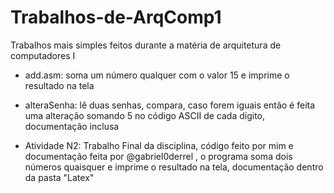 # Trabalhos-de-ArqComp1
Trabalhos mais simples feitos durante a matéria de arquitetura de computadores I

- add.asm: soma um número qualquer com o valor 15 e imprime o resultado na tela
  
- alteraSenha: lê duas senhas, compara, caso forem iguais então é feita uma alteração somando 5 no código ASCII de cada dígito, documentação inclusa

- Atividade N2: Trabalho Final da disciplina, código feito por mim e documentação feita por @gabriel0derrel , o programa soma dois números quaisquer e imprime o resultado na tela, documentação dentro da pasta "Latex"

